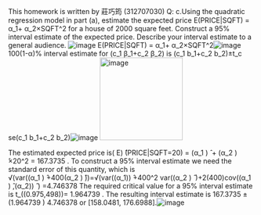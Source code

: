 This homework is written by 莊巧筠 (312707030)
Q:
c.Using the quadratic regression model in part (a), estimate the expected price E(PRICE|SQFT) =  α_1+ α_2×SQFT^2  for a house of 2000 square feet. Construct a 95% interval estimate of the expected price. Describe your interval estimate to a general audience.
![image](https://github.com/HWTeng-Course/202402-Financial-Econometrics/assets/161672454/48d6bd7d-5418-4f80-86b5-6140139e7f34)
E(PRICE|SQFT) =  α_1+ α_2×SQFT^2![image](https://github.com/HWTeng-Course/202402-Financial-Econometrics/assets/161672454/36cca576-5948-4e77-842a-82d88f3cd007)
100(1-α)% interval estimate for (c_1 β_1+c_2 β_2) is (c_1 b_1+c_2 b_2)±t_c se(c_1 b_1+c_2 b_2)![image](https://github.com/HWTeng-Course/202402-Financial-Econometrics/assets/161672454/29597a06-6405-4634-93cc-aa180604ba1a)
<img width="169" alt="image" src="https://github.com/HWTeng-Course/202402-Financial-Econometrics/assets/161672454/c5f28a46-0339-45b3-a03e-a0cade472889">

The estimated expected price is( E) ̂(PRICE|SQFT=20) = (α_1 ) ̂  + (α_2 ) ̂×20^2  = 167.3735 .
 To construct a 95% interval estimate we need the standard error of this quantity, which is  
 √(var((α_1 ) ̂+400(α_2 ) ̂))=√(var((α_1)) ̂+400^2 var((α_2 ) ̂ )+2(400)cov((α_1 ) ̂,(α_2)) ̂ )
                                     =4.746378
The required critical value for a 95% interval estimate is t_((0.975,498))= 1.964739  .
 The resulting interval estimate is 167.3735  ± (1.964739 )  4.746378 or [158.0481, 176.6988].![image](https://github.com/HWTeng-Course/202402-Financial-Econometrics/assets/161672454/33311316-070f-4455-85d3-3812811ade17)
